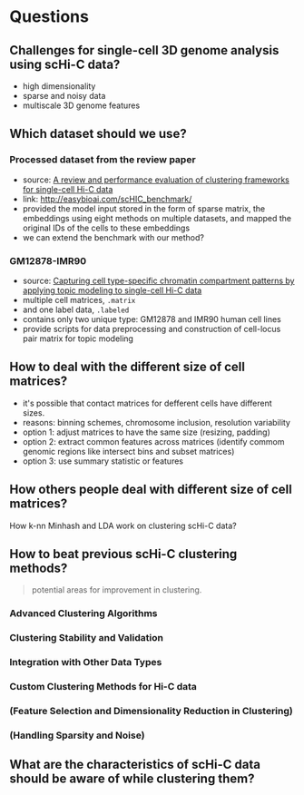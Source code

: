 # Questions

## Challenges for single-cell 3D genome analysis using scHi-C data?

- high dimensionality
- sparse and noisy data
- multiscale 3D genome features

## Which dataset should we use?

### Processed dataset from the review paper

- source: [A review and performance evaluation of clustering frameworks for single-cell Hi-C data](https://doi.org/10.1093/bib/bbac385)
- link: http://easybioai.com/scHIC_benchmark/
- provided the model input stored in the form of sparse matrix, the embeddings using eight methods on multiple datasets, and mapped the original IDs of the cells to these embeddings
- we can extend the benchmark with our method?

### GM12878-IMR90

- source: [Capturing cell type-specific chromatin compartment patterns by applying topic modeling to single-cell Hi-C data
  ](https://doi.org/10.1371/journal.pcbi.1008173)
- multiple cell matrices, `.matrix`
- and one label data, `.labeled`
- contains only two unique type: GM12878 and IMR90 human cell lines
- provide scripts for data preprocessing and construction of cell-locus pair matrix for topic modeling

## How to deal with the different size of cell matrices?

- it's possible that contact matrices for defferent cells have different sizes.
- reasons: binning schemes, chromosome inclusion, resolution variability
- option 1: adjust matrices to have the same size (resizing, padding)
- option 2: extract common features across matrices (identify commom genomic regions like intersect bins and subset matrices)
- option 3: use summary statistic or features

## How others people deal with different size of cell matrices?

How k-nn Minhash and LDA work on clustering scHi-C data?

## How to beat previous scHi-C clustering methods?

> potential areas for improvement in clustering.

### Advanced Clustering Algorithms

### Clustering Stability and Validation

### Integration with Other Data Types

### Custom Clustering Methods for Hi-C data

### (Feature Selection and Dimensionality Reduction in Clustering)

### (Handling Sparsity and Noise)

## What are the characteristics of scHi-C data should be aware of while clustering them?
